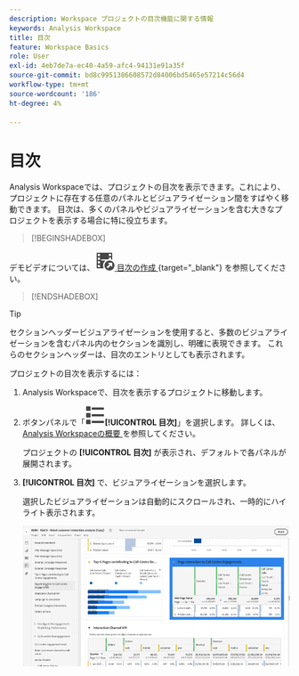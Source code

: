 ```yaml
---
description: Workspace プロジェクトの目次機能に関する情報
keywords: Analysis Workspace
title: 目次
feature: Workspace Basics
role: User
exl-id: 4eb7de7a-ec40-4a59-afc4-94131e91a35f
source-git-commit: bd8c9951386608572d84006bd5465e57214c56d4
workflow-type: tm+mt
source-wordcount: '186'
ht-degree: 4%

---
```


# 目次

Analysis Workspaceでは、プロジェクトの目次を表示できます。これにより、プロジェクトに存在する任意のパネルとビジュアライゼーション間をすばやく移動できます。 目次は、多くのパネルやビジュアライゼーションを含む大きなプロジェクトを表示する場合に特に役立ちます。

>[!BEGINSHADEBOX]

デモビデオについては、![VideoCheckedOut](/help/assets/icons/VideoCheckedOut.svg)[ 目次の作成 ](https://video.tv.adobe.com/v/26990/?quality=12&learn=on){target="_blank"} を参照してください。

>[!ENDSHADEBOX]


>[!TIP]
>
>セクションヘッダービジュアライゼーションを使用すると、多数のビジュアライゼーションを含むパネル内のセクションを識別し、明確に表現できます。 これらのセクションヘッダーは、目次のエントリとしても表示されます。
>


プロジェクトの目次を表示するには：

1. Analysis Workspaceで、目次を表示するプロジェクトに移動します。

1. ボタンパネルで「![ViewList](/help/assets/icons/ViewList.svg)**[!UICONTROL 目次]**」を選択します。 詳しくは、[Analysis Workspaceの概要 ](/help/analysis-workspace/home.md) を参照してください。<br/>

   プロジェクトの **[!UICONTROL 目次]** が表示され、デフォルトで各パネルが展開されます。

1. **[!UICONTROL 目次]** で、ビジュアライゼーションを選択します。<br/>

   選択したビジュアライゼーションは自動的にスクロールされ、一時的にハイライト表示されます。

   ![ ハイライト表示された目次 ](assets/toc-highlighted.png)
